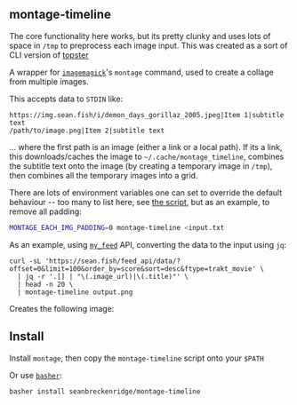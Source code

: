 ## montage-timeline

The core functionality here works, but its pretty clunky and uses lots of space in `/tmp` to preprocess each image input. This was created as a sort of CLI version of [topster](https://www.neverendingchartrendering.org/)

A wrapper for [`imagemagick`](https://imagemagick.org/index.php)'s `montage` command, used to create a collage from multiple images.

This accepts data to `STDIN` like:

```
https://img.sean.fish/i/demon_days_gorillaz_2005.jpeg|Item 1|subtitle text
/path/to/image.png|Item 2|subtitle text
```

... where the first path is an image (either a link or a local path). If its a link, this downloads/caches the image to `~/.cache/montage_timeline`, combines the subtitle text onto the image (by creating a temporary image in `/tmp`), then combines all the temporary images into a grid.

There are lots of environment variables one can set to override the default behaviour -- too many to list here, see [the script](./montage-timeline), but as an example, to remove all padding:

```bash
MONTAGE_EACH_IMG_PADDING=0 montage-timeline <input.txt
```

As an example, using [`my_feed`](https://github.com/seanbreckenridge/my_feed) API, converting the data to the input using `jq`:

```
curl -sL 'https://sean.fish/feed_api/data/?offset=0&limit=100&order_by=score&sort=desc&ftype=trakt_movie' \
  | jq -r '.[] | "\(.image_url)|\(.title)"' \
  | head -n 20 \
  | montage-timeline output.png
```

Creates the following image:

## Install

Install `montage`, then copy the `montage-timeline` script onto your `$PATH`

Or use [`basher`](https://github.com/basherpm/basher):

```bash
basher install seanbreckenridge/montage-timeline
```
